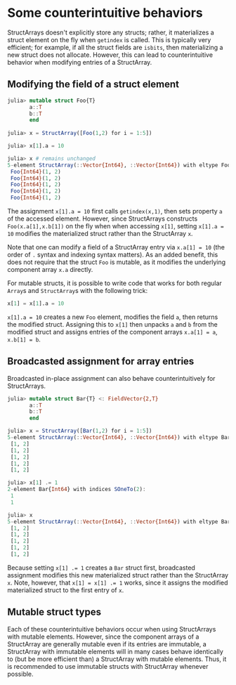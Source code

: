 # Some counterintuitive behaviors 

StructArrays doesn't explicitly store any structs; rather, it materializes a struct element on the fly when `getindex` is called. This is typically very efficient; for example, if all the struct fields are `isbits`, then materializing a new struct does not allocate. However, this can lead to counterintuitive behavior when modifying entries of a StructArray. 

## Modifying the field of a struct element

```julia
julia> mutable struct Foo{T}
       a::T
       b::T
       end
       
julia> x = StructArray([Foo(1,2) for i = 1:5])

julia> x[1].a = 10

julia> x # remains unchanged
5-element StructArray(::Vector{Int64}, ::Vector{Int64}) with eltype Foo{Int64}:
 Foo{Int64}(1, 2)
 Foo{Int64}(1, 2)
 Foo{Int64}(1, 2)
 Foo{Int64}(1, 2)
 Foo{Int64}(1, 2)
```
The assignment `x[1].a = 10` first calls `getindex(x,1)`, then sets property `a` of the accessed element. However, since StructArrays constructs `Foo(x.a[1],x.b[1])` on the fly when when accessing `x[1]`, setting `x[1].a = 10` modifies the materialized struct rather than the StructArray `x`. 

Note that one can modify a field of a StructArray entry via `x.a[1] = 10` (the order of `.` syntax and indexing syntax matters). As an added benefit, this does not require that the struct `Foo` is mutable, as it modifies the underlying component array `x.a` directly.

For mutable structs, it is possible to write code that works for both regular `Array`s and `StructArray`s with the following trick:
```julia
x[1] = x[1].a = 10
```
 
`x[1].a = 10` creates a new `Foo` element, modifies the field `a`, then returns the modified struct. Assigning this to `x[1]` then unpacks `a` and `b` from the modified struct and assigns entries of the component arrays `x.a[1] = a`, `x.b[1] = b`.

## Broadcasted assignment for array entries

Broadcasted in-place assignment can also behave counterintuitively for StructArrays. 
```julia
julia> mutable struct Bar{T} <: FieldVector{2,T}
       a::T
       b::T
       end

julia> x = StructArray([Bar(1,2) for i = 1:5])
5-element StructArray(::Vector{Int64}, ::Vector{Int64}) with eltype Bar{Int64}:
 [1, 2]
 [1, 2]
 [1, 2]
 [1, 2]
 [1, 2]

julia> x[1] .= 1
2-element Bar{Int64} with indices SOneTo(2):
 1
 1

julia> x
5-element StructArray(::Vector{Int64}, ::Vector{Int64}) with eltype Bar{Int64}:
 [1, 2]
 [1, 2]
 [1, 2]
 [1, 2]
 [1, 2]       
```
Because setting `x[1] .= 1` creates a `Bar` struct first, broadcasted assignment modifies this new materialized struct rather than the StructArray `x`. Note, however, that `x[1] = x[1] .= 1` works, since it assigns the modified materialized struct to the first entry of `x`.

## Mutable struct types

Each of these counterintuitive behaviors occur when using StructArrays with mutable elements. However, since the component arrays of a StructArray are generally mutable even if its entries are immutable, a StructArray with immutable elements will in many cases behave identically to (but be more efficient than) a StructArray with mutable elements. Thus, it is recommended to use immutable structs with StructArray whenever possible. 
